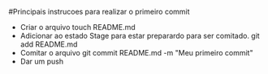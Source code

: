 #Principais instrucoes para realizar o primeiro commit
- Criar o arquivo
  touch README.md 
- Adicionar ao estado Stage para estar preparardo para ser comitado.
  git add README.md
- Comitar o arquivo
  git commit README.md -m "Meu primeiro commit"
- Dar um push


